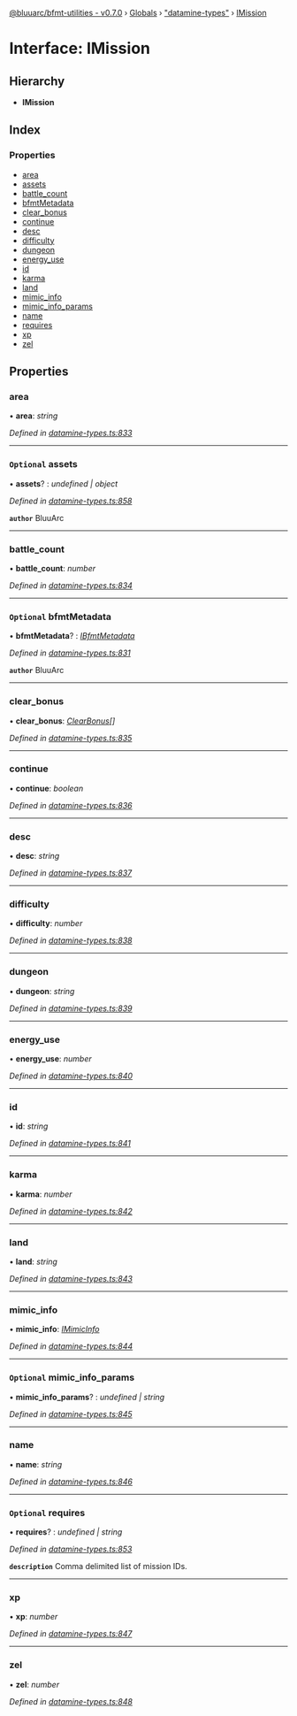 [@bluuarc/bfmt-utilities - v0.7.0](../README.md) › [Globals](../globals.md) › ["datamine-types"](../modules/_datamine_types_.md) › [IMission](_datamine_types_.imission.md)

# Interface: IMission

## Hierarchy

* **IMission**

## Index

### Properties

* [area](_datamine_types_.imission.md#area)
* [assets](_datamine_types_.imission.md#optional-assets)
* [battle_count](_datamine_types_.imission.md#battle_count)
* [bfmtMetadata](_datamine_types_.imission.md#optional-bfmtmetadata)
* [clear_bonus](_datamine_types_.imission.md#clear_bonus)
* [continue](_datamine_types_.imission.md#continue)
* [desc](_datamine_types_.imission.md#desc)
* [difficulty](_datamine_types_.imission.md#difficulty)
* [dungeon](_datamine_types_.imission.md#dungeon)
* [energy_use](_datamine_types_.imission.md#energy_use)
* [id](_datamine_types_.imission.md#id)
* [karma](_datamine_types_.imission.md#karma)
* [land](_datamine_types_.imission.md#land)
* [mimic_info](_datamine_types_.imission.md#mimic_info)
* [mimic_info_params](_datamine_types_.imission.md#optional-mimic_info_params)
* [name](_datamine_types_.imission.md#name)
* [requires](_datamine_types_.imission.md#optional-requires)
* [xp](_datamine_types_.imission.md#xp)
* [zel](_datamine_types_.imission.md#zel)

## Properties

###  area

• **area**: *string*

*Defined in [datamine-types.ts:833](https://github.com/BluuArc/bfmt-utilities/blob/master/src/datamine-types.ts#L833)*

___

### `Optional` assets

• **assets**? : *undefined | object*

*Defined in [datamine-types.ts:858](https://github.com/BluuArc/bfmt-utilities/blob/master/src/datamine-types.ts#L858)*

**`author`** BluuArc

___

###  battle_count

• **battle_count**: *number*

*Defined in [datamine-types.ts:834](https://github.com/BluuArc/bfmt-utilities/blob/master/src/datamine-types.ts#L834)*

___

### `Optional` bfmtMetadata

• **bfmtMetadata**? : *[IBfmtMetadata](_datamine_types_.ibfmtmetadata.md)*

*Defined in [datamine-types.ts:831](https://github.com/BluuArc/bfmt-utilities/blob/master/src/datamine-types.ts#L831)*

**`author`** BluuArc

___

###  clear_bonus

• **clear_bonus**: *[ClearBonus](../modules/_datamine_types_.md#clearbonus)[]*

*Defined in [datamine-types.ts:835](https://github.com/BluuArc/bfmt-utilities/blob/master/src/datamine-types.ts#L835)*

___

###  continue

• **continue**: *boolean*

*Defined in [datamine-types.ts:836](https://github.com/BluuArc/bfmt-utilities/blob/master/src/datamine-types.ts#L836)*

___

###  desc

• **desc**: *string*

*Defined in [datamine-types.ts:837](https://github.com/BluuArc/bfmt-utilities/blob/master/src/datamine-types.ts#L837)*

___

###  difficulty

• **difficulty**: *number*

*Defined in [datamine-types.ts:838](https://github.com/BluuArc/bfmt-utilities/blob/master/src/datamine-types.ts#L838)*

___

###  dungeon

• **dungeon**: *string*

*Defined in [datamine-types.ts:839](https://github.com/BluuArc/bfmt-utilities/blob/master/src/datamine-types.ts#L839)*

___

###  energy_use

• **energy_use**: *number*

*Defined in [datamine-types.ts:840](https://github.com/BluuArc/bfmt-utilities/blob/master/src/datamine-types.ts#L840)*

___

###  id

• **id**: *string*

*Defined in [datamine-types.ts:841](https://github.com/BluuArc/bfmt-utilities/blob/master/src/datamine-types.ts#L841)*

___

###  karma

• **karma**: *number*

*Defined in [datamine-types.ts:842](https://github.com/BluuArc/bfmt-utilities/blob/master/src/datamine-types.ts#L842)*

___

###  land

• **land**: *string*

*Defined in [datamine-types.ts:843](https://github.com/BluuArc/bfmt-utilities/blob/master/src/datamine-types.ts#L843)*

___

###  mimic_info

• **mimic_info**: *[IMimicInfo](_datamine_types_.imimicinfo.md)*

*Defined in [datamine-types.ts:844](https://github.com/BluuArc/bfmt-utilities/blob/master/src/datamine-types.ts#L844)*

___

### `Optional` mimic_info_params

• **mimic_info_params**? : *undefined | string*

*Defined in [datamine-types.ts:845](https://github.com/BluuArc/bfmt-utilities/blob/master/src/datamine-types.ts#L845)*

___

###  name

• **name**: *string*

*Defined in [datamine-types.ts:846](https://github.com/BluuArc/bfmt-utilities/blob/master/src/datamine-types.ts#L846)*

___

### `Optional` requires

• **requires**? : *undefined | string*

*Defined in [datamine-types.ts:853](https://github.com/BluuArc/bfmt-utilities/blob/master/src/datamine-types.ts#L853)*

**`description`** Comma delimited list of mission IDs.

___

###  xp

• **xp**: *number*

*Defined in [datamine-types.ts:847](https://github.com/BluuArc/bfmt-utilities/blob/master/src/datamine-types.ts#L847)*

___

###  zel

• **zel**: *number*

*Defined in [datamine-types.ts:848](https://github.com/BluuArc/bfmt-utilities/blob/master/src/datamine-types.ts#L848)*
